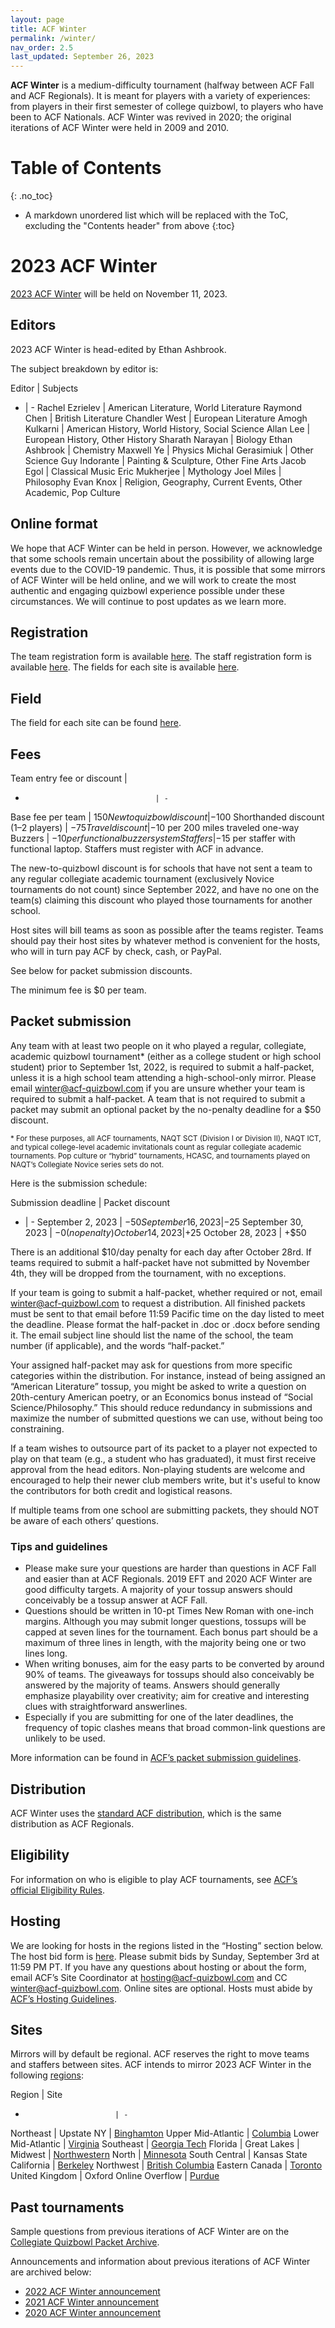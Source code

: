 ```yaml
---
layout: page
title: ACF Winter
permalink: /winter/
nav_order: 2.5
last_updated: September 26, 2023
---
```


**ACF Winter** is a medium-difficulty tournament (halfway between ACF Fall and ACF Regionals). It is meant for players with a variety of experiences: from players in their first semester of college quizbowl, to players who have been to ACF Nationals. ACF Winter was revived in 2020; the original iterations of ACF Winter were held in 2009 and 2010.

# Table of Contents
{: .no_toc}
* A markdown unordered list which will be replaced with the ToC, excluding the "Contents header" from above
{:toc}

# 2023 ACF Winter
[2023 ACF Winter](https://hsquizbowl.org/forums/viewtopic.php?t=26240) will be held on November 11, 2023.

## Editors
2023 ACF Winter is head-edited by Ethan Ashbrook.

The subject breakdown by editor is:

Editor | Subjects
- | -
Rachel Ezrielev          | American Literature, World Literature
Raymond Chen             | British Literature
Chandler West              | European Literature
Amogh Kulkarni               | American History, World History, Social Science
Allan Lee              | European History, Other History
Sharath Narayan              | Biology
Ethan Ashbrook            | Chemistry
Maxwell Ye        | Physics
Michal Gerasimiuk         | Other Science
Guy Indorante           | Painting & Sculpture, Other Fine Arts
Jacob Egol | Classical Music
Eric Mukherjee | Mythology
Joel Miles | Philosophy
Evan Knox | Religion, Geography, Current Events, Other Academic, Pop Culture

## Online format
We hope that ACF Winter can be held in person. However, we acknowledge that some schools remain uncertain about the possibility of allowing large events due to the COVID-19 pandemic. Thus, it is possible that some mirrors of ACF Winter will be held online, and we will work to create the most authentic and engaging quizbowl experience possible under these circumstances. We will continue to post updates as we learn more.

## Registration
The team registration form is available [here](https://docs.google.com/forms/d/e/1FAIpQLSckJO9ujN0bWYQtdIdujodzkifOV-HIoRfkeZ-rfaw43CfeAQ/viewform). The staff registration form is available [here](https://docs.google.com/forms/d/e/1FAIpQLSeyoPWAKdHxBoc7UeBaW3pQUotjx0Om_0WeGd-CJxN_rvb0pQ/viewform). The fields for each site is available [here](https://docs.google.com/spreadsheets/d/1pLDH50gLkJ6f0FvFSJp9mCoHi51QWnQBZxiWnKPt1aQ/edit?fbclid=IwAR1IURy7ABtBCkqS3GFx8PcfLsvOSKb0sGa8atEZ7bSnBvgesHkiklVKj10#gid=583264051).

## Field
The field for each site can be found [here](https://docs.google.com/spreadsheets/d/1uzLkkq1pOyFuIDccI_uWrJPrAdHfbC9cnR9Hd2yaWEo/edit).

## Fees

Team entry fee or discount         |
-                                  | -
Base fee per team                  | $150
New to quizbowl discount           | −$100
Shorthanded discount (1–2 players) | −$75
Travel discount                    | −$10 per 200 miles traveled one-way
Buzzers                            | −$10 per functional buzzer system
Staffers                           | −$15 per staffer with functional laptop. Staffers must register with ACF in advance.

The new-to-quizbowl discount is for schools that have not sent a team to any regular collegiate academic tournament (exclusively Novice tournaments do not count) since September 2022, and have no one on the team(s) claiming this discount who played those tournaments for another school.

Host sites will bill teams as soon as possible after the teams register. Teams should pay their host sites by whatever method is convenient for the hosts, who will in turn pay ACF by check, cash, or PayPal.

See below for packet submission discounts.

The minimum fee is $0 per team.

## Packet submission
Any team with at least two people on it who played a regular, collegiate, academic quizbowl tournament* (either as a college student or high school student) prior to September 1st, 2022, is required to submit a half-packet, unless it is a high school team attending a high-school-only mirror. Please email [winter@acf-quizbowl.com](mailto:winter@acf-quizbowl.com) if you are unsure whether your team is required to submit a half-packet. A team that is not required to submit a packet may submit an optional packet by the no-penalty deadline for a $50 discount.

<small>\* For these purposes, all ACF tournaments, NAQT SCT (Division I or Division II), NAQT ICT, and typical college-level academic invitationals count as regular collegiate academic tournaments. Pop culture or “hybrid” tournaments, HCASC, and tournaments played on NAQT’s Collegiate Novice series sets do not.</small>

Here is the submission schedule:

Submission deadline | Packet discount
- | -
September 2, 2023  | −$50
September 16, 2023 | −$25
September 30, 2023    | −$0 (no penalty)
October 14, 2023   | +$25
October 28, 2023   | +$50

There is an additional $10/day penalty for each day after October 28rd. If teams required to submit a half-packet have not submitted by November 4th, they will be dropped from the tournament, with no exceptions.

If your team is going to submit a half-packet, whether required or not, email [winter@acf-quizbowl.com](mailto:winter@acf-quizbowl.com) to request a distribution. All finished packets must be sent to that email before 11:59 Pacific time on the day listed to meet the deadline. Please format the half-packet in .doc or .docx before sending it. The email subject line should list the name of the school, the team number (if applicable), and the words “half-packet.”

Your assigned half-packet may ask for questions from more specific categories within the distribution. For instance, instead of being assigned an “American Literature” tossup, you might be asked to write a question on 20th-century American poetry, or an Economics bonus instead of “Social Science/Philosophy.” This should reduce redundancy in submissions and maximize the number of submitted questions we can use, without being too constraining.

If a team wishes to outsource part of its packet to a player not expected to play on that team (e.g., a student who has graduated), it must first receive approval from the head editors. Non-playing students are welcome and encouraged to help their newer club members write, but it's useful to know the contributors for both credit and logistical reasons.

If multiple teams from one school are submitting packets, they should NOT be aware of each others’ questions.

### Tips and guidelines
<!-- todo: note that in different years, editors may have different philosophies, subject to change -->

- Please make sure your questions are harder than questions in ACF Fall and easier than at ACF Regionals. 2019 EFT and 2020 ACF Winter are good difficulty targets. A majority of your tossup answers should conceivably be a tossup answer at ACF Fall.
- Questions should be written in 10-pt Times New Roman with one-inch margins. Although you may submit longer questions, tossups will be capped at seven lines for the tournament. Each bonus part should be a maximum of three lines in length, with the majority being one or two lines long.
- When writing bonuses, aim for the easy parts to be converted by around 90% of teams. The giveaways for tossups should also conceivably be answered by the majority of teams. Answers should generally emphasize playability over creativity; aim for creative and interesting clues with straightforward answerlines.
- Especially if you are submitting for one of the later deadlines, the frequency of topic clashes means that broad common-link questions are unlikely to be used.

More information can be found in [ACF’s packet submission guidelines](/packet-submission-guidelines).

## Distribution
ACF Winter uses the [standard ACF distribution](/distribution), which is the same distribution as ACF Regionals.

## Eligibility
For information on who is eligible to play ACF tournaments, see [ACF’s official Eligibility Rules](/eligibility-rules).

## Hosting
We are looking for hosts in the regions listed in the “Hosting” section below. The host bid form is [here](https://docs.google.com/forms/d/e/1FAIpQLSf-Uwkx7ait1W0WR-2QeRiJmyymIy9ywvZqTp82IHfbzb-9Dw/viewform). Please submit bids by Sunday, September 3rd at 11:59 PM PT. If you have any questions about hosting or about the form, email ACF’s Site Coordinator at [hosting@acf-quizbowl.com](mailto:hosting@acf-quizbowl.com) and CC [winter@acf-quizbowl.com](mailto:winter@acf-quizbowl.com). Online sites are optional. Hosts must abide by [ACF’s Hosting Guidelines](/hosting-guidelines).

## Sites
Mirrors will by default be regional. ACF reserves the right to move teams and staffers between sites. ACF intends to mirror 2023 ACF Winter in the following [regions](/hosting-guidelines#regions-according-to-acf):

Region                    | Site
-                         | -
Northeast                 |
Upstate NY                | [Binghamton](https://hsquizbowl.org/forums/viewtopic.php?t=27323)
Upper Mid-Atlantic        | [Columbia](https://hsquizbowl.org/forums/viewtopic.php?t=27322)
Lower Mid-Atlantic        | [Virginia](https://hsquizbowl.org/forums/viewtopic.php?t=27321)
Southeast                 | [Georgia Tech](https://hsquizbowl.org/forums/viewtopic.php?t=27340)
Florida                   |
Great Lakes               |
Midwest                   | [Northwestern](https://hsquizbowl.org/forums/viewtopic.php?t=27325)
North                     | [Minnesota](https://hsquizbowl.org/forums/viewtopic.php?t=27335)
South Central             | Kansas State
California                | [Berkeley](https://hsquizbowl.org/forums/viewtopic.php?t=27355)
Northwest                 | [British Columbia](https://hsquizbowl.org/forums/viewtopic.php?t=27330)
Eastern Canada            | [Toronto](https://hsquizbowl.org/forums/viewtopic.php?t=27354)
United Kingdom            | Oxford
Online Overflow | [Purdue](https://hsquizbowl.org/forums/viewtopic.php?t=27336)

## Past tournaments
Sample questions from previous iterations of ACF Winter are on the [Collegiate Quizbowl Packet Archive](http://hsquizbowl.org/db/questionsets/search/?name=ACF+Winter&col=1&season=&archived=y).

Announcements and information about previous iterations of ACF Winter are archived below:

* [2022 ACF Winter announcement](/tournaments/archive/2022/ACF%20Winter)
* [2021 ACF Winter announcement](/tournaments/archive/2021/ACF%20Winter)
* [2020 ACF Winter announcement](/tournaments/archive/2020/ACF%20Winter)
